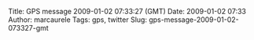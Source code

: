 Title: GPS message 2009-01-02 07:33:27 (GMT)
Date: 2009-01-02 07:33
Author: marcaurele
Tags: gps, twitter
Slug: gps-message-2009-01-02-073327-gmt

<!--break-->

<div class="gmap" id="gmap_20090101_233327">
</div>

